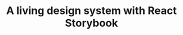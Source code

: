 ---
title: A living design system with React Storybook
type: workshop
year: 2018
language: en
for:
  title:
    React Alicante
  href:
    https://reactalicante.es/
place:
  title: Alicante
  country: es
order: 2
---